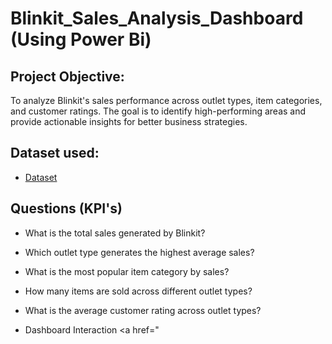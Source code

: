 # Blinkit_Sales_Analysis_Dashboard (Using Power Bi)

## Project Objective:
To analyze Blinkit's sales performance across outlet types, item categories, and customer ratings. The goal is to identify high-performing areas and provide actionable insights for better business strategies.

## Dataset used: 
- <a href="https://github.com/BussaReddyRevanthKumar/Blinkit_Sales_Analysis_Dashboard/blob/main/blinkit%20power%20bi.pbix">Dataset</a>

## Questions (KPI's)
- What is the total sales generated by Blinkit?
- Which outlet type generates the highest average sales?
- What is the most popular item category by sales?
- How many items are sold across different outlet types?
- What is the average customer rating across outlet types?

- Dashboard Interaction <a href="
